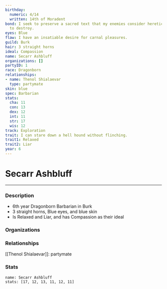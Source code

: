 ```yaml
---
birthday:
  numeric: 4/14
  written: 14th of Moradent
bond: I seek to preserve a sacred text that my enemies consider heretical and seek
  to destroy.
eyes: Blue
flaw: I have an insatiable desire for carnal pleasures.
guild: Burk
hair: 3 straight horns
ideal: Compassion
name: Secarr Ashbluff
organizations: []
partyID: 1
race: Dragonborn
relationships:
- name: Thenol Shialaevar
  type: partymate
skin: blue
spec: Barbarian
stats:
  cha: 11
  con: 13
  dex: 12
  int: 11
  str: 17
  wis: 12
track: Exploration
trait: I can stare down a hell hound without flinching.
trait1: Relaxed
trait2: Liar
year: 6
---
```

# Secarr Ashbluff
---
### Description
- 6th year Dragonborn Barbarian in Burk
- 3 straight horns, Blue eyes, and blue skin
- Is Relaxed and Liar, and has Compassion as their ideal

### Organizations
### Relationships
[[Thenol Shialaevar]]: partymate
### Stats
```statblock
name: Secarr Ashbluff
stats: [17, 12, 13, 11, 12, 11]
```